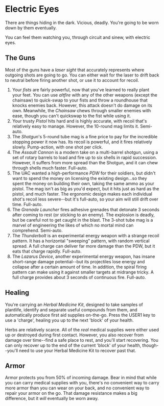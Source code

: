 # Electric Eyes

There are things hiding in the dark. Vicious, deadly. You're going to be worn down by them eventually.

You can feel them watching you, through circuit and sinew, with electric eyes.

## The Guns
Most of the guns have a *laser sight* that accurately represents where outgoing shots are going to go. You can either wait for the laser to drift back to neutral before firing another shot, or use it to account for recoil.

1. Your *fists* are fairly powerful, now that you've learned to really plant your feet. You can use *altfire* with any of the other weapons (except the chainsaw) to quick-swap to your fists and throw a roundhouse that knocks enemies back. However, this attack doesn't do damage on its own. Meanwhile, the *Chainsaw* chews through smaller enemies with ease, though you can't quickswap to the fist while using it.
2. Your trusty *Pistol* hits hard and is highly accurate, with recoil that's relatively easy to manage. However, the 10-round mag limits it. Semi-auto.
3. The *Shotgun*'s 5-round tube mag is a fine price to pay for the incredible stopping power it now has. Its recoil is powerful, and it fires relatively slowly. Pump-action, with one shot per click.
4. The *Assault Cannon* is a modern take on a multi-barrel shotgun, using a set of rotary barrels to load and fire up to six shells in rapid succession. However, it suffers from more spread than the Shotgun, and it can chew through shells much faster. Full-auto.
5. The UAC wanted a high-performance *PDW* for their soldiers, but didn't want to spend the money on licensing the existing design...so they spent the money on building their own, taking the same ammo as your pistol. The mag isn't as big as you'd expect, but it hits just as hard as the pistol, and much faster. The ergonomic design makes each individual shot's recoil less severe--but it's full-auto, so your aim will still drift over time. Full-auto.
6. The *Grenade Launcher* fires adhesive grenades that detonate 3 seconds after coming to rest (or sticking to an enemy). The explosion is deadly, but be careful not to get caught in the blast. The 3-shot tube mag is a marvel of engineering the likes of which no mortal mind can comprehend. Semi-auto.
7. The *Thunderbolt* is an experimental energy weapon with a strange recoil pattern. It has a horizontal "sweeping" pattern, with random vertical spread. A full charge can deliver far more damage than the PDW, but it eats that charge rapidly. Full-auto.
8. The *Lazarus Device*, another experimental energy weapon, has insane short-range damage potential--but its projectiles lose energy and collapse after a certain amount of time. In addition, the spiral firing pattern can make using it against smaller targets at midrange tricky. A full charge provides about 3 seconds of continuous fire. Full-auto.

## Healing
You're carrying an *Herbal Medicine Kit*, designed to take samples of plantlife, identify and separate useful compounds from them, and automatically produce first aid supplies on-the-go. Press the USER1 key to use a 'charge', healing you up to the next 'block' of your health.

Herbs are relatively scarce. All of the *real* medical supplies were either used up or destroyed during first contact. However, you also recover from damage over time--find a safe place to rest, and you'll start recovering. You can only recover up to the end of the current 'block' of your health, though--you'll need to use your Herbal Medicine Kit to recover past that.

## Armor
Armor protects you from 50% of incoming damage. Bear in mind that while you can carry medical supplies with you, there's no convenient way to carry more armor than you can wear on your back, and no convenient way to repair your armor on the go. That damage resistance makes a big difference, but it *will* eventually be worn away.
